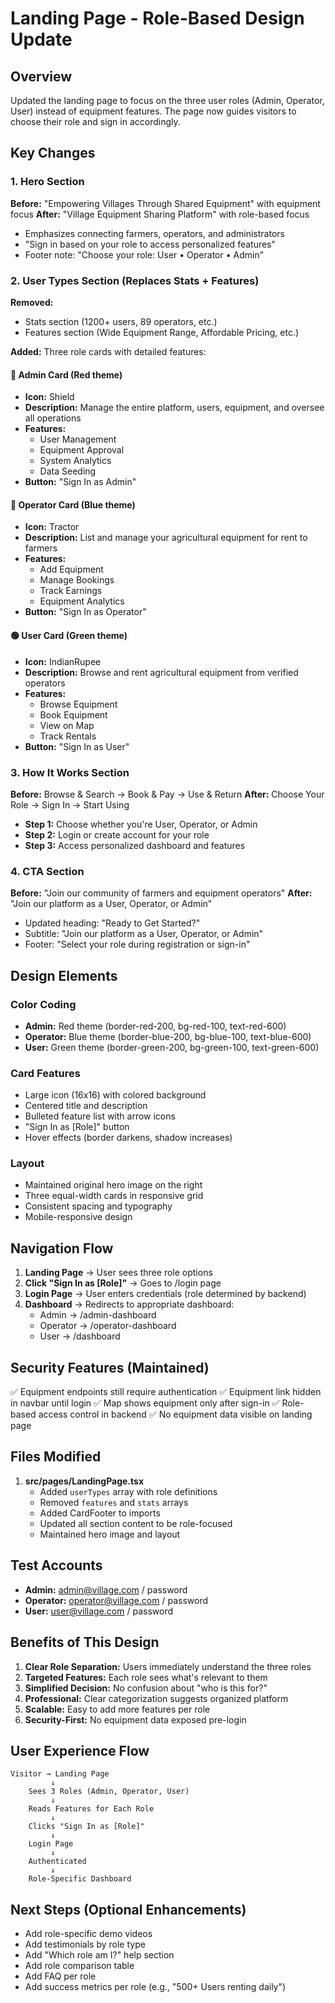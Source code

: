 # Landing Page - Role-Based Design Update

## Overview
Updated the landing page to focus on the three user roles (Admin, Operator, User) instead of equipment features. The page now guides visitors to choose their role and sign in accordingly.

## Key Changes

### 1. Hero Section
**Before:** "Empowering Villages Through Shared Equipment" with equipment focus
**After:** "Village Equipment Sharing Platform" with role-based focus

- Emphasizes connecting farmers, operators, and administrators
- "Sign in based on your role to access personalized features"
- Footer note: "Choose your role: User • Operator • Admin"

### 2. User Types Section (Replaces Stats + Features)
**Removed:**
- Stats section (1200+ users, 89 operators, etc.)
- Features section (Wide Equipment Range, Affordable Pricing, etc.)

**Added:** Three role cards with detailed features:

#### 🔴 Admin Card (Red theme)
- **Icon:** Shield
- **Description:** Manage the entire platform, users, equipment, and oversee all operations
- **Features:**
  - User Management
  - Equipment Approval
  - System Analytics
  - Data Seeding
- **Button:** "Sign In as Admin"

#### 🔵 Operator Card (Blue theme)
- **Icon:** Tractor
- **Description:** List and manage your agricultural equipment for rent to farmers
- **Features:**
  - Add Equipment
  - Manage Bookings
  - Track Earnings
  - Equipment Analytics
- **Button:** "Sign In as Operator"

#### 🟢 User Card (Green theme)
- **Icon:** IndianRupee
- **Description:** Browse and rent agricultural equipment from verified operators
- **Features:**
  - Browse Equipment
  - Book Equipment
  - View on Map
  - Track Rentals
- **Button:** "Sign In as User"

### 3. How It Works Section
**Before:** Browse & Search → Book & Pay → Use & Return
**After:** Choose Your Role → Sign In → Start Using

- **Step 1:** Choose whether you're User, Operator, or Admin
- **Step 2:** Login or create account for your role
- **Step 3:** Access personalized dashboard and features

### 4. CTA Section
**Before:** "Join our community of farmers and equipment operators"
**After:** "Join our platform as a User, Operator, or Admin"

- Updated heading: "Ready to Get Started?"
- Subtitle: "Join our platform as a User, Operator, or Admin"
- Footer: "Select your role during registration or sign-in"

## Design Elements

### Color Coding
- **Admin:** Red theme (border-red-200, bg-red-100, text-red-600)
- **Operator:** Blue theme (border-blue-200, bg-blue-100, text-blue-600)
- **User:** Green theme (border-green-200, bg-green-100, text-green-600)

### Card Features
- Large icon (16x16) with colored background
- Centered title and description
- Bulleted feature list with arrow icons
- "Sign In as [Role]" button
- Hover effects (border darkens, shadow increases)

### Layout
- Maintained original hero image on the right
- Three equal-width cards in responsive grid
- Consistent spacing and typography
- Mobile-responsive design

## Navigation Flow

1. **Landing Page** → User sees three role options
2. **Click "Sign In as [Role]"** → Goes to /login page
3. **Login Page** → User enters credentials (role determined by backend)
4. **Dashboard** → Redirects to appropriate dashboard:
   - Admin → /admin-dashboard
   - Operator → /operator-dashboard
   - User → /dashboard

## Security Features (Maintained)

✅ Equipment endpoints still require authentication
✅ Equipment link hidden in navbar until login
✅ Map shows equipment only after sign-in
✅ Role-based access control in backend
✅ No equipment data visible on landing page

## Files Modified

1. **src/pages/LandingPage.tsx**
   - Added `userTypes` array with role definitions
   - Removed `features` and `stats` arrays
   - Added CardFooter to imports
   - Updated all section content to be role-focused
   - Maintained hero image and layout

## Test Accounts

- **Admin:** admin@village.com / password
- **Operator:** operator@village.com / password
- **User:** user@village.com / password

## Benefits of This Design

1. **Clear Role Separation:** Users immediately understand the three roles
2. **Targeted Features:** Each role sees what's relevant to them
3. **Simplified Decision:** No confusion about "who is this for?"
4. **Professional:** Clear categorization suggests organized platform
5. **Scalable:** Easy to add more features per role
6. **Security-First:** No equipment data exposed pre-login

## User Experience Flow

```
Visitor → Landing Page
         ↓
    Sees 3 Roles (Admin, Operator, User)
         ↓
    Reads Features for Each Role
         ↓
    Clicks "Sign In as [Role]"
         ↓
    Login Page
         ↓
    Authenticated
         ↓
    Role-Specific Dashboard
```

## Next Steps (Optional Enhancements)

- Add role-specific demo videos
- Add testimonials by role type
- Add "Which role am I?" help section
- Add role comparison table
- Add FAQ per role
- Add success metrics per role (e.g., "500+ Users renting daily")
